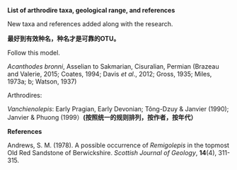 **List of arthrodire taxa, geological range, and references**

New taxa and references added along with the research.

**最好到有效种名，种名才是可靠的OTU。**

Follow this model.

*Acanthodes bronni*, Asselian to Sakmarian, Cisuralian, Permian (Brazeau and Valerie, 2015; Coates, 1994; Davis *et al*., 2012; Gross, 1935; Miles, 1973a; b; Watson, 1937)

Arthrodires:

*Vanchienolepis*: Early Pragian, Early Devonian; Tông-Dzuy & Janvier (1990); Janvier & Phuong (1999）**(按照统一的规则排列，按作者，按年代）**


**References**

Andrews, S. M. (1978). A possible occurrence of *Remigolepis* in the topmost Old Red Sandstone of Berwickshire. *Scottish Journal of Geology*, **14**(4), 311-315. 

